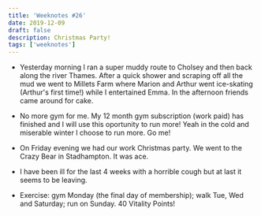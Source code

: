 ```yaml
---
title: 'Weeknotes #26'
date: 2019-12-09
draft: false
description: Christmas Party!
tags: ['weeknotes']
---
```


- Yesterday morning I ran a super muddy route to Cholsey and then back along the river Thames. After a quick shower and scraping off all the mud we went to Millets Farm where Marion and Arthur went ice-skating (Arthur's first time!) while I entertained Emma. In the afternoon friends came around for cake.

- No more gym for me. My 12 month gym subscription (work paid) has finished and I will use this oportunity to run more! Yeah in the cold and miserable winter I choose to run more. Go me!

- On Friday evening we had our work Christmas party. We went to the Crazy Bear in Stadhampton. It was ace.

- I have been ill for the last 4 weeks with a horrible cough but at last it seems to be leaving.

- Exercise: gym Monday (the final day of membership); walk Tue, Wed and Saturday; run on Sunday. 40 Vitality Points!

